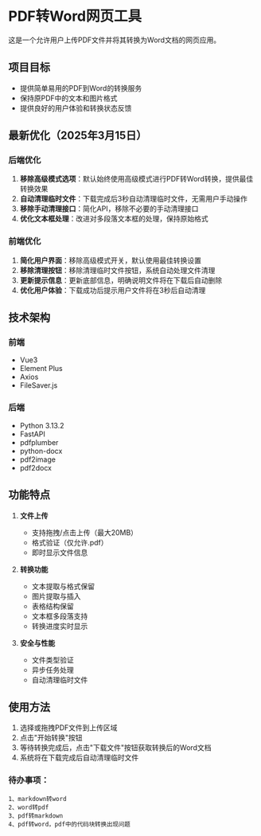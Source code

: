 # PDF转Word网页工具

这是一个允许用户上传PDF文件并将其转换为Word文档的网页应用。

## 项目目标

- 提供简单易用的PDF到Word的转换服务
- 保持原PDF中的文本和图片格式
- 提供良好的用户体验和转换状态反馈

## 最新优化（2025年3月15日）

### 后端优化
1. **移除高级模式选项**：默认始终使用高级模式进行PDF转Word转换，提供最佳转换效果
2. **自动清理临时文件**：下载完成后3秒自动清理临时文件，无需用户手动操作
3. **移除手动清理接口**：简化API，移除不必要的手动清理接口
4. **优化文本框处理**：改进对多段落文本框的处理，保持原始格式

### 前端优化
1. **简化用户界面**：移除高级模式开关，默认使用最佳转换设置
2. **移除清理按钮**：移除清理临时文件按钮，系统自动处理文件清理
3. **更新提示信息**：更新底部信息，明确说明文件将在下载后自动删除
4. **优化用户体验**：下载成功后提示用户文件将在3秒后自动清理

## 技术架构

### 前端
- Vue3
- Element Plus
- Axios
- FileSaver.js

### 后端
- Python 3.13.2
- FastAPI
- pdfplumber
- python-docx
- pdf2image
- pdf2docx

## 功能特点

1. **文件上传**
   - 支持拖拽/点击上传（最大20MB）
   - 格式验证（仅允许.pdf）
   - 即时显示文件信息

2. **转换功能**
   - 文本提取与格式保留
   - 图片提取与插入
   - 表格结构保留
   - 文本框多段落支持
   - 转换进度实时显示

3. **安全与性能**
   - 文件类型验证
   - 异步任务处理
   - 自动清理临时文件

## 使用方法

1. 选择或拖拽PDF文件到上传区域
2. 点击"开始转换"按钮
3. 等待转换完成后，点击"下载文件"按钮获取转换后的Word文档
4. 系统将在下载完成后自动清理临时文件

### 待办事项：

```
1、markdown转word
2、word转pdf
3、pdf转markdown
4、pdf转word，pdf中的代码块转换出现问题
```



